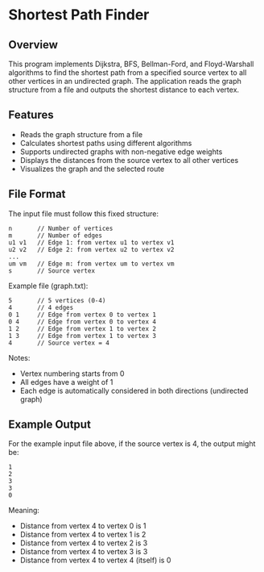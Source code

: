 # Shortest Path Finder

## Overview
This program implements Dijkstra, BFS, Bellman-Ford, and Floyd-Warshall algorithms to find the shortest path from a specified source vertex to all other vertices in an undirected graph. The application reads the graph structure from a file and outputs the shortest distance to each vertex.
## Features
- Reads the graph structure from a file
- Calculates shortest paths using different algorithms
- Supports undirected graphs with non-negative edge weights
- Displays the distances from the source vertex to all other vertices
- Visualizes the graph and the selected route

## File Format
The input file must follow this fixed structure:
```
n       // Number of vertices
m       // Number of edges
u1 v1   // Edge 1: from vertex u1 to vertex v1
u2 v2   // Edge 2: from vertex u2 to vertex v2
...
um vm   // Edge m: from vertex um to vertex vm
s       // Source vertex
```

Example file (graph.txt):
```
5       // 5 vertices (0-4)
4       // 4 edges
0 1     // Edge from vertex 0 to vertex 1
0 4     // Edge from vertex 0 to vertex 4
1 2     // Edge from vertex 1 to vertex 2
1 3     // Edge from vertex 1 to vertex 3
4       // Source vertex = 4
```

Notes:
- Vertex numbering starts from 0
- All edges have a weight of 1
- Each edge is automatically considered in both directions (undirected graph)

## Example Output
For the example input file above, if the source vertex is 4, the output might be:
```
1
2
3
3
0
```
Meaning:
- Distance from vertex 4 to vertex 0 is 1
- Distance from vertex 4 to vertex 1 is 2
- Distance from vertex 4 to vertex 2 is 3
- Distance from vertex 4 to vertex 3 is 3
- Distance from vertex 4 to vertex 4 (itself) is 0
